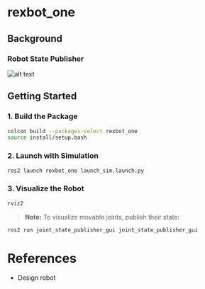 # rexbot_one
## Background
### Robot State Publisher
![alt text](src/rexbot_one/docs/images/robot_state_publisher.png)

## Getting Started

### 1. Build the Package
```bash
colcon build --packages-select rexbot_one
source install/setup.bash
```

### 2. Launch with Simulation
```bash
ros2 launch rexbot_one launch_sim.launch.py
```

### 3. Visualize the Robot
```bash
rviz2
```

> **Note:** To visualize movable joints, publish their state:
```bash
ros2 run joint_state_publisher_gui joint_state_publisher_gui
```

# References
- Design robot